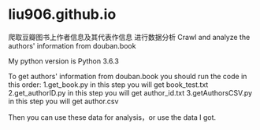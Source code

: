 # liu906.github.io
爬取豆瓣图书上作者信息及其代表作信息 进行数据分析
Crawl and analyze the authors' information from douban.book

My python version is Python 3.6.3

To get authors' information from douban.book you should run the code in this order:
1.get_book.py               in this step you will get book_test.txt
2.get_authorID.py           in this step you will get author_id.txt
3.getAuthorsCSV.py          in this step you will get author.csv

Then you can use these data for analysis，or use the data I got.


